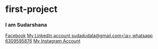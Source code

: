 # first-project
<html>
<body>
 <h3>I am Sudarshana</h3>
 <a href="https.//facebook.com/SudarshanaR">Facebook</a>
 <a href="https.//LinkedIn.com/Dudala Sudarshana">My LinkedIn account </a>
 <a href="mailto:sudadudala@gmail.com">sudadudala@gmail.com<\a>
 <a href="whatsapp://send/?phone=916309595876">whatsapp 6309595876</a>
 <a href="https.//instagram.com/laughing_girl_5498">My Instagram Account</a>
</body>
</html>
